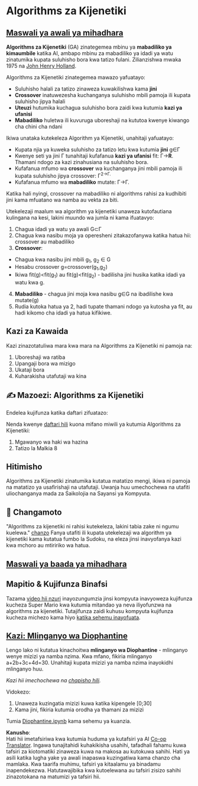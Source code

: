 <!--
CO_OP_TRANSLATOR_METADATA:
{
  "original_hash": "893aa368cb485da704b466a0f3775587",
  "translation_date": "2025-08-25T20:57:44+00:00",
  "source_file": "lessons/6-Other/21-GeneticAlgorithms/README.md",
  "language_code": "sw"
}
-->
# Algorithms za Kijenetiki

## [Maswali ya awali ya mihadhara](https://ff-quizzes.netlify.app/en/ai/quiz/41)

**Algorithms za Kijenetiki** (GA) zinategemea mbinu ya **mabadiliko ya kimaumbile** katika AI, ambapo mbinu za mabadiliko ya idadi ya watu zinatumika kupata suluhisho bora kwa tatizo fulani. Zilianzishwa mwaka 1975 na [John Henry Holland](https://wikipedia.org/wiki/John_Henry_Holland).

Algorithms za Kijenetiki zinategemea mawazo yafuatayo:

* Suluhisho halali za tatizo zinaweza kuwakilishwa kama **jini**
* **Crossover** inatuwezesha kuchanganya suluhisho mbili pamoja ili kupata suluhisho jipya halali
* **Uteuzi** hutumika kuchagua suluhisho bora zaidi kwa kutumia **kazi ya ufanisi**
* **Mabadiliko** huletwa ili kuvuruga uboreshaji na kututoa kwenye kiwango cha chini cha ndani

Ikiwa unataka kutekeleza Algorithm ya Kijenetiki, unahitaji yafuatayo:

 * Kupata njia ya kuweka suluhisho za tatizo letu kwa kutumia **jini** g∈Γ
 * Kwenye seti ya jini Γ tunahitaji kufafanua **kazi ya ufanisi** fit: Γ→**R**. Thamani ndogo za kazi zinahusiana na suluhisho bora.
 * Kufafanua mfumo wa **crossover** wa kuchanganya jini mbili pamoja ili kupata suluhisho jipya crossover: Γ<sup>2</sub>→Γ.
 * Kufafanua mfumo wa **mabadiliko** mutate: Γ→Γ.

Katika hali nyingi, crossover na mabadiliko ni algorithms rahisi za kudhibiti jini kama mfuatano wa namba au vekta za biti.

Utekelezaji maalum wa algorithm ya kijenetiki unaweza kutofautiana kulingana na kesi, lakini muundo wa jumla ni kama ifuatavyo:

1. Chagua idadi ya watu ya awali G⊂Γ
2. Chagua kwa nasibu moja ya operesheni zitakazofanywa katika hatua hii: crossover au mabadiliko
3. **Crossover**:
  * Chagua kwa nasibu jini mbili g<sub>1</sub>, g<sub>2</sub> ∈ G
  * Hesabu crossover g=crossover(g<sub>1</sub>,g<sub>2</sub>)
  * Ikiwa fit(g)<fit(g<sub>1</sub>) au fit(g)<fit(g<sub>2</sub>) - badilisha jini husika katika idadi ya watu kwa g.
4. **Mabadiliko** - chagua jini moja kwa nasibu g∈G na ibadilishe kwa mutate(g)
5. Rudia kutoka hatua ya 2, hadi tupate thamani ndogo ya kutosha ya fit, au hadi kikomo cha idadi ya hatua kifikiwe.

## Kazi za Kawaida

Kazi zinazotatuliwa mara kwa mara na Algorithms za Kijenetiki ni pamoja na:

1. Uboreshaji wa ratiba
1. Upangaji bora wa mizigo
1. Ukataji bora
1. Kuharakisha utafutaji wa kina

## ✍️ Mazoezi: Algorithms za Kijenetiki

Endelea kujifunza katika daftari zifuatazo:

Nenda kwenye [daftari hili](../../../../../lessons/6-Other/21-GeneticAlgorithms/Genetic.ipynb) kuona mifano miwili ya kutumia Algorithms za Kijenetiki:

1. Mgawanyo wa haki wa hazina
1. Tatizo la Malkia 8

## Hitimisho

Algorithms za Kijenetiki zinatumika kutatua matatizo mengi, ikiwa ni pamoja na matatizo ya usafirishaji na utafutaji. Uwanja huu umechochewa na utafiti uliochanganya mada za Saikolojia na Sayansi ya Kompyuta.

## 🚀 Changamoto

"Algorithms za kijenetiki ni rahisi kutekeleza, lakini tabia zake ni ngumu kuelewa." [chanzo](https://wikipedia.org/wiki/Genetic_algorithm) Fanya utafiti ili kupata utekelezaji wa algorithm ya kijenetiki kama kutatua fumbo la Sudoku, na eleza jinsi inavyofanya kazi kwa mchoro au mtiririko wa hatua.

## [Maswali ya baada ya mihadhara](https://ff-quizzes.netlify.app/en/ai/quiz/42)

## Mapitio & Kujifunza Binafsi

Tazama [video hii nzuri](https://www.youtube.com/watch?v=qv6UVOQ0F44) inayozungumzia jinsi kompyuta inavyoweza kujifunza kucheza Super Mario kwa kutumia mitandao ya neva iliyofunzwa na algorithms za kijenetiki. Tutajifunza zaidi kuhusu kompyuta kujifunza kucheza michezo kama hiyo [katika sehemu inayofuata](../22-DeepRL/README.md).

## [Kazi: Mlinganyo wa Diophantine](../../../../../lessons/6-Other/21-GeneticAlgorithms/Diophantine.ipynb)

Lengo lako ni kutatua kinachoitwa **mlinganyo wa Diophantine** - mlinganyo wenye mizizi ya namba nzima. Kwa mfano, fikiria mlinganyo a+2b+3c+4d=30. Unahitaji kupata mizizi ya namba nzima inayokidhi mlinganyo huu.

*Kazi hii imechochewa na [chapisho hili](https://habr.com/post/128704/).*

Vidokezo:

1. Unaweza kuzingatia mizizi kuwa katika kipengele [0;30]
1. Kama jini, fikiria kutumia orodha ya thamani za mizizi

Tumia [Diophantine.ipynb](../../../../../lessons/6-Other/21-GeneticAlgorithms/Diophantine.ipynb) kama sehemu ya kuanzia.

**Kanusho**:  
Hati hii imetafsiriwa kwa kutumia huduma ya kutafsiri ya AI [Co-op Translator](https://github.com/Azure/co-op-translator). Ingawa tunajitahidi kuhakikisha usahihi, tafadhali fahamu kuwa tafsiri za kiotomatiki zinaweza kuwa na makosa au kutokuwa sahihi. Hati ya asili katika lugha yake ya awali inapaswa kuzingatiwa kama chanzo cha mamlaka. Kwa taarifa muhimu, tafsiri ya kitaalamu ya binadamu inapendekezwa. Hatutawajibika kwa kutoelewana au tafsiri zisizo sahihi zinazotokana na matumizi ya tafsiri hii.
